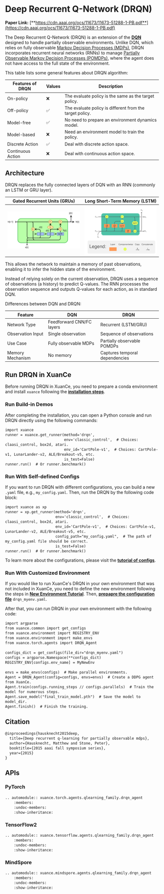 # Deep Recurrent Q-Network (DRQN)

**Paper Link:** [**https://cdn.aaai.org/ocs/11673/11673-51288-1-PB.pdf**](https://cdn.aaai.org/ocs/11673/11673-51288-1-PB.pdf)

The Deep Recurrent Q-Network (DRQN) is an extension of the 
[**DQN**](dqn_agent.md) designed to handle partially observable environments. 
Unlike DQN, which relies on fully observable 
[Markov Decision Processes (MDPs)](https://en.wikipedia.org/wiki/Markov_decision_process), 
DRQN incorporates recurrent neural networks (RNNs) to manage 
[Partially Observable Markov Decision Processes (POMDPs)](https://en.wikipedia.org/wiki/Partially_observable_Markov_decision_process), 
where the agent does not have access to the full state of the environment.

This table lists some general features about DRQN algorithm:

| Features of DRQN  | Values | Description                                              |
|-------------------|--------|----------------------------------------------------------|
| On-policy         | ❌      | The evaluate policy is the same as the target policy.    |
| Off-policy        | ✅      | The evaluate policy is different from the target policy. | 
| Model-free        | ✅      | No need to prepare an environment dynamics model.        | 
| Model-based       | ❌      | Need an environment model to train the policy.           | 
| Discrete Action   | ✅      | Deal with discrete action space.                         |   
| Continuous Action | ❌      | Deal with continuous action space.                       |

## Architecture

DRQN replaces the fully connected layers of DQN with an RNN (commonly an LSTM or GRU layer).

| Gated Recurrent Units (GRUs)                                                         | Long Short-Term Memory (LSTM)                                                          |
|--------------------------------------------------------------------------------------|----------------------------------------------------------------------------------------|
| <img src="../../../../_static/figures/algo_framework/GRU.png" alt="GRU" width="300"> | <img src="../../../../_static/figures/algo_framework/LSTM.png" alt="LSTM" width="300"> |

This allows the network to maintain a memory of past observations, enabling it to infer the hidden state of the environment.

Instead of relying solely on the current observation, 
DRQN uses a sequence of observations (a history) to predict Q-values.
The RNN processes the observation sequence and outputs Q-values for each action, as in standard DQN.

Differences between DQN and DRQN:

| Feature           | DQN                       | DRQN                           |
|-------------------|---------------------------|--------------------------------|
| Network Type      | Feedforward CNN/FC layers | Recurrent (LSTM/GRU)           |
| Observation Input | Single observation        | Sequence of observations       |
| Use Case          | Fully observable MDPs     | Partially observable POMDPs    |
| Memory Mechanism  | No memory                 | Captures temporal dependencies |

## Run DRQN in XuanCe

Before running DRQN in XuanCe, you need to prepare a conda environment and install ``xuance`` following 
the [**installation steps**](./../../../usage/installation.rst#install-via-pypi).

### Run Build-in Demos

After completing the installation, you can open a Python console and run DRQN directly using the following commands:

```python3
import xuance
runner = xuance.get_runner(method='drqn',
                           env='classic_control',  # Choices: claasi_control, box2d, atari.
                           env_id='CartPole-v1',  # Choices: CartPole-v1, LunarLander-v2, ALE/Breakout-v5, etc.
                           is_test=False)
runner.run()  # Or runner.benchmark()
```

### Run With Self-defined Configs

If you want to run DRQN with different configurations, you can build a new ``.yaml`` file, e.g., ``my_config.yaml``.
Then, run the DRQN by the following code block:

```python3
import xuance as xp
runner = xp.get_runner(method='drqn',
                       env='classic_control',  # Choices: claasi_control, box2d, atari.
                       env_id='CartPole-v1',  # Choices: CartPole-v1, LunarLander-v2, ALE/Breakout-v5, etc.
                       config_path="my_config.yaml",  # The path of my_config.yaml file should be correct.
                       is_test=False)
runner.run()  # Or runner.benchmark()
```

To learn more about the configurations, please visit the 
[**tutorial of configs**](./../../configs/configuration_examples.rst).

### Run With Customized Environment

If you would like to run XuanCe's DRQN in your own environment that was not included in XuanCe, 
you need to define the new environment following the steps in 
[**New Environment Tutorial**](./../../../usage/new_envs.rst).
Then, [**prepapre the configuration file**](./../../../usage/new_envs.rst#step-2-create-the-config-file-and-read-the-configurations) 
 ``drqn_myenv.yaml``.

After that, you can run DRQN in your own environment with the following code:

```python3
import argparse
from xuance.common import get_configs
from xuance.environment import REGISTRY_ENV
from xuance.environment import make_envs
from xuance.torch.agents import DRQN_Agent

configs_dict = get_configs(file_dir="drqn_myenv.yaml")
configs = argparse.Namespace(**configs_dict)
REGISTRY_ENV[configs.env_name] = MyNewEnv

envs = make_envs(configs)  # Make parallel environments.
Agent = DRQN_Agent(config=configs, envs=envs)  # Create a DDPG agent from XuanCe.
Agent.train(configs.running_steps // configs.parallels)  # Train the model for numerous steps.
Agent.save_model("final_train_model.pth")  # Save the model to model_dir.
Agent.finish()  # Finish the training.
```

## Citation

```{code-block} bash
@inproceedings{hausknecht2015deep,
  title={Deep recurrent q-learning for partially observable mdps},
  author={Hausknecht, Matthew and Stone, Peter},
  booktitle={2015 aaai fall symposium series},
  year={2015}
}
```

## APIs

### PyTorch

```{eval-rst}
.. automodule:: xuance.torch.agents.qlearning_family.drqn_agent
    :members:
    :undoc-members:
    :show-inheritance:
```

### TensorFlow2

```{eval-rst}
.. automodule:: xuance.tensorflow.agents.qlearning_family.drqn_agent
    :members:
    :undoc-members:
    :show-inheritance:
```

### MindSpore

```{eval-rst}
.. automodule:: xuance.mindspore.agents.qlearning_family.drqn_agent
    :members:
    :undoc-members:
    :show-inheritance:
```
